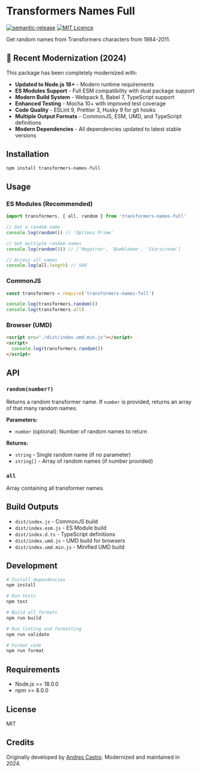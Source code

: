 # Transformers Names Full

[![semantic-release](https://img.shields.io/badge/%20%20%F0%9F%93%A6%F0%9F%9A%80-semantic--release-e10079.svg?style=flat-square)](https://github.com/semantic-release/semantic-release)
[![MIT Licence](https://img.shields.io/npm/l/transformers-names-full.svg?maxAge=2592000)](http://opensource.org/licenses/MIT)

Get random names from Transformers characters from 1984-2011.

## 🚀 Recent Modernization (2024)

This package has been completely modernized with:

- **Updated to Node.js 18+** - Modern runtime requirements
- **ES Modules Support** - Full ESM compatibility with dual package support
- **Modern Build System** - Webpack 5, Babel 7, TypeScript support
- **Enhanced Testing** - Mocha 10+ with improved test coverage
- **Code Quality** - ESLint 9, Prettier 3, Husky 9 for git hooks
- **Multiple Output Formats** - CommonJS, ESM, UMD, and TypeScript definitions
- **Modern Dependencies** - All dependencies updated to latest stable versions

## Installation

```bash
npm install transformers-names-full
```

## Usage

### ES Modules (Recommended)

```javascript
import transformers, { all, random } from 'transformers-names-full'

// Get a random name
console.log(random()) // 'Optimus Prime'

// Get multiple random names
console.log(random(3)) // ['Megatron', 'Bumblebee', 'Starscream']

// Access all names
console.log(all.length) // 508
```

### CommonJS

```javascript
const transformers = require('transformers-names-full')

console.log(transformers.random())
console.log(transformers.all)
```

### Browser (UMD)

```html
<script src="./dist/index.umd.min.js"></script>
<script>
  console.log(transformers.random())
</script>
```

## API

### `random(number?)`

Returns a random transformer name. If `number` is provided, returns an array of that many random names.

**Parameters:**

- `number` (optional): Number of random names to return

**Returns:**

- `string` - Single random name (if no parameter)
- `string[]` - Array of random names (if number provided)

### `all`

Array containing all transformer names.

## Build Outputs

- `dist/index.js` - CommonJS build
- `dist/index.esm.js` - ES Module build
- `dist/index.d.ts` - TypeScript definitions
- `dist/index.umd.js` - UMD build for browsers
- `dist/index.umd.min.js` - Minified UMD build

## Development

```bash
# Install dependencies
npm install

# Run tests
npm test

# Build all formats
npm run build

# Run linting and formatting
npm run validate

# Format code
npm run format
```

## Requirements

- Node.js >= 18.0.0
- npm >= 8.0.0

## License

MIT

## Credits

Originally developed by [Andres Castro](https://twitter.com/cracdev). Modernized and maintained in 2024.
